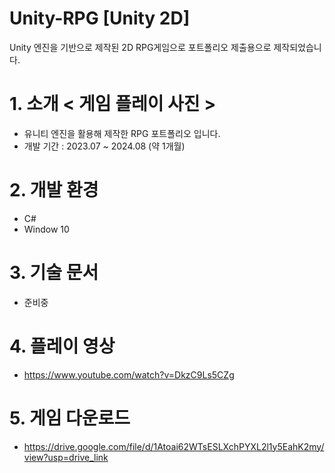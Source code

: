 # Unity-RPG [Unity 2D]
Unity 엔진을 기반으로 제작된 2D RPG게임으로 포트폴리오 제출용으로 제작되었습니다.
# 1. 소개 < 게임 플레이 사진 > 
- 유니티 엔진을 활용해 제작한 RPG 포트폴리오 입니다.
- 개발 기간 : 2023.07 ~ 2024.08 (약 1개월)
# 2. 개발 환경
- C#
- Window 10
# 3. 기술 문서
- 준비중
# 4. 플레이 영상
- https://www.youtube.com/watch?v=DkzC9Ls5CZg
# 5. 게임 다운로드
- https://drive.google.com/file/d/1Atoai62WTsESLXchPYXL2l1y5EahK2my/view?usp=drive_link
